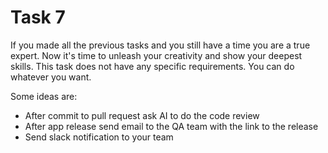 # Task 7

If you made all the previous tasks and you still have a time you are a true expert. Now it's time to unleash your creativity and show your deepest skills. This task does not have any specific requirements. You can do whatever you want.

Some ideas are:
- After commit to pull request ask AI to do the code review
- After app release send email to the QA team with the link to the release
- Send slack notification to your team